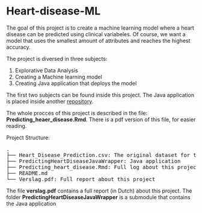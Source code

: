 # Heart-disease-ML

The goal of this project is to create a machine learning model where a heart disease can be predicted using clinical variabeles. Of course, we want a model that uses the smallest amount of attributes and reaches the highest accuracy. 

The project is diversed in three subjects:

1. Explorative Data Analysis
2. Creating a Machine learning model
3. Creating Java application that deploys the model

The first two subjects can be found inside this project. The Java application is placed inside another [repository](https://github.com/MarkStreek/PredictingHeartDiseaseJavaWrapper).

The whole procces of this project is described in the file: **Predicting_heaer_disease.Rmd**. There is a pdf version of this file, for easier reading.

Project Structure:

<pre>
.
├── Heart_Disease_Prediction.csv: The original dataset for this project
├── PredictingHeartDiseaseJavaWrapper: Java application
├── Predicting_heart_disease.Rmd: Full log about this project
├── README.md
└── Verslag.pdf: Full report about this project
</pre>

The file **verslag.pdf** contains a full report (in Dutch) about this project. The folder **PredictingHeartDiseaseJavaWrapper** is a submodule that contains the Java application
